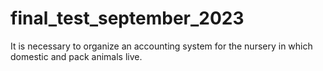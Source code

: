 # final_test_september_2023
It is necessary to organize an accounting system for the nursery in which domestic and pack animals live.
